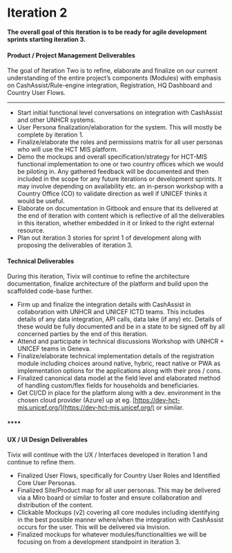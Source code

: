 # Iteration 2



**The overall goal of this iteration is to be ready for agile development sprints starting iteration 3.**

####  **Product / Project Management Deliverables**

The goal of Iteration Two is to refine, elaborate and finalize on our current understanding of the entire project’s components \(Modules\) with emphasis on CashAssist/Rule-engine integration, Registration, HQ Dashboard and Country User Flows.  
****

* Start initial functional level conversations on integration with CashAssist and other UNHCR systems.
* User Persona finalization/elaboration for the system. This will mostly be complete by iteration 1.
* Finalize/elaborate the roles and permissions matrix for all user personas who will use the HCT MIS platform.
* Demo the mockups and overall specification/strategy for HCT-MIS functional implementation to one or two country offices which we would be piloting in. Any gathered feedback will be documented and then included in the scope for any future iterations or development sprints. It may involve depending on availability etc. an in-person workshop with a Country Office \(CO\) to validate direction as well if UNICEF thinks it would be useful.
* Elaborate on documentation in Gitbook and ensure that its delivered at the end of iteration with content which is reflective of all the deliverables in this iteration, whether embedded in it or linked to the right external resource.
* Plan out iteration 3 stories for sprint 1 of development along with proposing the deliverables of iteration 3.

####  **Technical Deliverables**

During this iteration, Tivix will continue to refine the architecture documentation, finalize architecture of the platform and build upon the scaffolded code-base further.  


* Firm up and finalize the integration details with CashAssist in collaboration with UNHCR and UNICEF ICTD teams. This includes details of any data integration, API calls, data lake \(if any\) etc. Details of these would be fully documented and be in a state to be signed off by all concerned parties by the end of this iteration.
* Attend and participate in technical discussions Workshop with UNHCR + UNICEF teams in Geneva.
* Finalize/elaborate technical implementation details of the registration module including choices around native, hybric, react native or PWA as implementation options for the applications along with their pros / cons.
* Finalized canonical data model at the field level and elaborated method of handling custom/flex fields for households and beneficiaries.
* Get CI/CD in place for the platform along with a dev. environment in the chosen cloud provider \(Azure\) up at eg. [https://dev-hct-mis.unicef.org/](https://dev-hct-mis.unicef.org/) or similar.

####   ****

#### **UX / UI Design Deliverables**

Tivix will continue with the UX / Interfaces developed in Iteration 1 and continue to refine them.  


* Finalized User Flows, specifically for Country User Roles and Identified Core User Personas.
* Finalized Site/Product map for all user personas. This may be delivered via a Miro board or similar to foster and ensure collaboration and distribution of the content.
* Clickable Mockups \(v2\) covering all core modules including identifying in the best possible manner where/when the integration with CashAssist occurs for the user. This will be delivered via Invision.
* Finalized mockups for whatever modules/functionalities we will be focusing on from a development standpoint in iteration 3.

